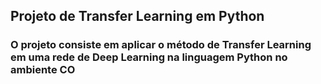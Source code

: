 ## Projeto de Transfer Learning em Python 
### O projeto consiste em aplicar o método de Transfer Learning em uma rede de Deep Learning na linguagem Python no ambiente CO
